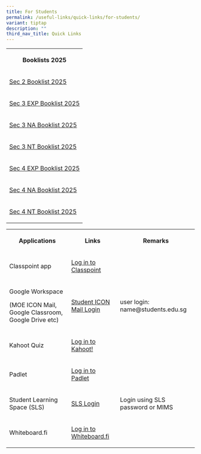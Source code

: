 ```yaml
---
title: For Students
permalink: /useful-links/quick-links/for-students/
variant: tiptap
description: ""
third_nav_title: Quick Links
---
```

<table style="minWidth: 75px">
<colgroup>
<col>
<col>
<col>
</colgroup>
<tbody>
<tr>
<th rowspan="1" colspan="3">
<p>Booklists 2025</p>
</th>
</tr>
<tr>
<td rowspan="1" colspan="3">
<p><a href="/files/Sec_2_G1_G2_G3.pdf" rel="noopener nofollow" target="_blank">Sec 2 Booklist 2025</a>
</p>
</td>
</tr>
<tr>
<td rowspan="1" colspan="3">
<p><a href="/files/Sec_3_Exp.pdf" rel="noopener nofollow" target="_blank">Sec 3 EXP Booklist 2025</a>
</p>
</td>
</tr>
<tr>
<td rowspan="1" colspan="3">
<p><a href="/files/Sec_3_NA.pdf" rel="noopener nofollow" target="_blank">Sec 3 NA Booklist 2025</a>
</p>
</td>
</tr>
<tr>
<td rowspan="1" colspan="3">
<p><a href="/files/Sec_3_NT.pdf" rel="noopener nofollow" target="_blank">Sec 3 NT Booklist 2025</a>
</p>
</td>
</tr>
<tr>
<td rowspan="1" colspan="3">
<p><a href="/files/Sec_4_EXP.pdf" rel="noopener nofollow" target="_blank">Sec 4 EXP Booklist 2025</a>
</p>
</td>
</tr>
<tr>
<td rowspan="1" colspan="3">
<p><a href="/files/Sec_4NA.pdf" rel="noopener nofollow" target="_blank">Sec 4 NA Booklist 2025</a>
</p>
</td>
</tr>
<tr>
<td rowspan="1" colspan="3">
<p><a href="/files/Sec_4NT.pdf" rel="noopener nofollow" target="_blank">Sec 4 NT Booklist 2025</a>
</p>
</td>
</tr>
</tbody>
</table>
<table style="minWidth: 75px">
<colgroup>
<col>
<col>
<col>
</colgroup>
<tbody>
<tr>
<th rowspan="1" colspan="1">
<p>Applications</p>
</th>
<th rowspan="1" colspan="1">
<p>Links</p>
</th>
<th rowspan="1" colspan="1">
<p>Remarks</p>
</th>
</tr>
<tr>
<td rowspan="1" colspan="1">
<p>Classpoint app</p>
</td>
<td rowspan="1" colspan="1">
<p><a href="classpoint.app" rel="noopener noreferrer nofollow" target="_blank">Log in to Classpoint</a>
</p>
</td>
<td rowspan="1" colspan="1">
<p></p>
</td>
</tr>
<tr>
<td rowspan="1" colspan="1">
<p>Google Workspace</p>
<p>(MOE ICON Mail, Google Classroom, Google Drive etc)</p>
</td>
<td rowspan="1" colspan="1">
<p><a href="https://workspace.google.com/u/0/appsdashboard?origin=user_dashboard" rel="noopener noreferrer nofollow" target="_blank">Student ICON Mail Login</a>
</p>
</td>
<td rowspan="1" colspan="1">
<p>user login: name@students.edu.sg</p>
</td>
</tr>
<tr>
<td rowspan="1" colspan="1">
<p>Kahoot Quiz</p>
</td>
<td rowspan="1" colspan="1">
<p><a href="kahoot.it" rel="noopener noreferrer nofollow" target="_blank">Log in to Kahoot!</a>
</p>
</td>
<td rowspan="1" colspan="1">
<p></p>
</td>
</tr>
<tr>
<td rowspan="1" colspan="1">
<p>Padlet</p>
</td>
<td rowspan="1" colspan="1">
<p><a href="https://padlet.com/" rel="noopener noreferrer nofollow" target="_blank">Log in to Padlet</a>
</p>
</td>
<td rowspan="1" colspan="1">
<p></p>
</td>
</tr>
<tr>
<td rowspan="1" colspan="1">
<p>Student Learning Space (SLS)</p>
</td>
<td rowspan="1" colspan="1">
<p><a href="https://vle.learning.moe.edu.sg/login" rel="noopener noreferrer nofollow" target="_blank">SLS Login</a>
</p>
</td>
<td rowspan="1" colspan="1">
<p>Login using SLS password or MIMS</p>
</td>
</tr>
<tr>
<td rowspan="1" colspan="1">
<p>Whiteboard.fi</p>
</td>
<td rowspan="1" colspan="1">
<p><a href="https://whiteboard.fi/" rel="noopener noreferrer nofollow" target="_blank">Log in to Whiteboard.fi</a>
</p>
</td>
<td rowspan="1" colspan="1">
<p></p>
</td>
</tr>
</tbody>
</table>
<p></p>